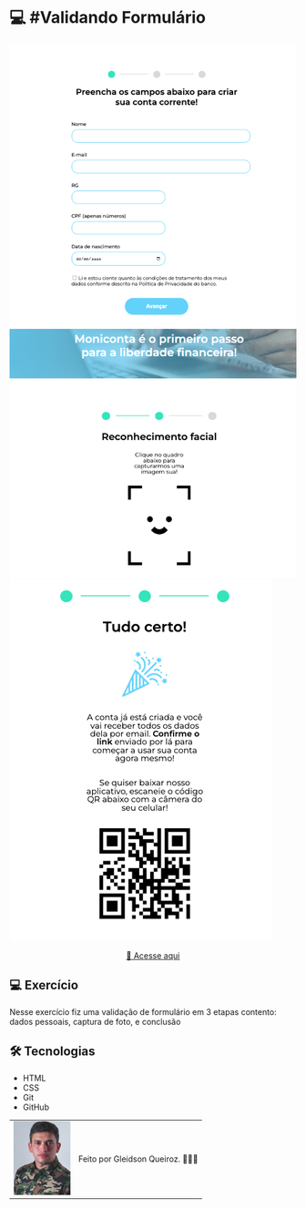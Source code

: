 # 💻 #Validando Formulário

<img src="./img/projeto01.png" />
<img src="./img/projeto02.png" />
<img src="./img/projeto03.png" />

<div align="center">

[🚀 Acesse aqui](https://validando-formulario-one.vercel.app/)

</div>

## 💻 Exercício

Nesse exercício fiz uma validação de formulário em 3 etapas contento: dados pessoais, captura de foto, e conclusão

## 🛠 Tecnologias

- HTML
- CSS
- Git
- GitHub

<table>
  <tr>
    <td>
     <img src="./img/avatar-gleidsonqueiroz.png" width="100px"/>
    </td>
    <td>
      Feito por Gleidson Queiroz.</a> 🙋🏼‍♂️
    </td>
  </tr>
</table>
